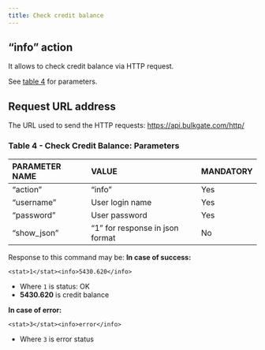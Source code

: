 ```yaml
---
title: Check credit balance
---
```


## “info” action
It allows to check credit balance via HTTP request. 

See [table 4](#table-4---check-credit-balance-parameters) for parameters.

## Request URL address
The URL used to send the HTTP requests:
https://api.bulkgate.com/http/

### Table 4 - Check Credit Balance: Parameters

| PARAMETER NAME | VALUE | MANDATORY |
|:--- |:--- |:--- |
|“action”	| “info” |	Yes|
|“username”	|User login name|	Yes|
|“password”|	User password	|Yes|
|“show_json”|	“1” for response in json format|	No|


Response to this command may be:
**In case of success:**
``` url
<stat>1</stat><info>5430.620</info>
```
 - Where `1` is status: OK
 - **5430.620** is credit balance
 

**In case of error:**
``` url
<stat>3</stat><info>error</info>
```
 - Where `3` is error status
